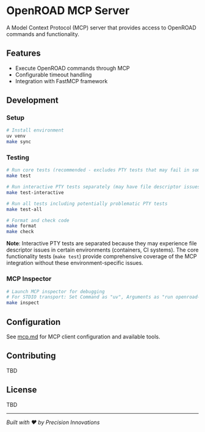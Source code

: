 # OpenROAD MCP Server

A Model Context Protocol (MCP) server that provides access to OpenROAD commands and functionality.

## Features

- Execute OpenROAD commands through MCP
- Configurable timeout handling
- Integration with FastMCP framework

## Development

### Setup
```bash
# Install environment
uv venv
make sync
```

### Testing
```bash
# Run core tests (recommended - excludes PTY tests that may fail in some environments)
make test

# Run interactive PTY tests separately (may have file descriptor issues in CI)
make test-interactive

# Run all tests including potentially problematic PTY tests
make test-all

# Format and check code
make format
make check
```

**Note**: Interactive PTY tests are separated because they may experience file descriptor issues in certain environments (containers, CI systems). The core functionality tests (`make test`) provide comprehensive coverage of the MCP integration without these environment-specific issues.

### MCP Inspector
```bash
# Launch MCP inspector for debugging
# For STDIO transport: Set Command as "uv", Arguments as "run openroad-mcp"
make inspect
```

## Configuration

See [mcp.md](mcp.md) for MCP client configuration and available tools.

## Contributing

TBD

## License

TBD

---

*Built with ❤️ by Precision Innovations*
